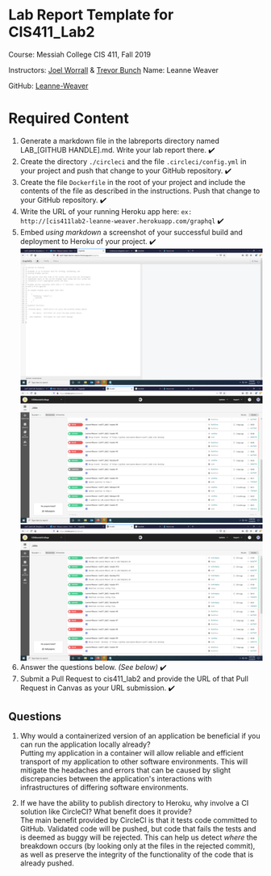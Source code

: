 # Lab Report Template for CIS411_Lab2
Course: Messiah College CIS 411, Fall 2019

Instructors: [Joel Worrall](https://github.com/tangollama) & [Trevor Bunch](https://github.com/trevordbunch)
Name: Leanne Weaver

GitHub: [Leanne-Weaver](https://github.com/Leanne-Weaver)

# Required Content

1. Generate a markdown file in the labreports directory named LAB_[GITHUB HANDLE].md. Write your lab report there. :heavy_check_mark:
2. Create the directory ```./circleci``` and the file ```.circleci/config.yml``` in your project and push that change to your GitHub repository. :heavy_check_mark:
3. Create the file ```Dockerfile``` in the root of your project and include the contents of the file as described in the instructions. Push that change to your GitHub repository. :heavy_check_mark:
4. Write the URL of your running Heroku app here: ```ex: http://[cis411lab2-leanne-weaver.herokuapp.com/graphql``` :heavy_check_mark:
5. Embed _using markdown_ a screenshot of your successful build and deployment to Heroku of your project. :heavy_check_mark:
![GraphiQL Screenshot](../GraphiQL_Screenshot.PNG)
![Earliest builds in CircleCI](../CircleCI_Snippet1.PNG)
![Latest builds in CircleCI](../CircleCi_Snippet2.PNG)
6. Answer the questions below. _(See below)_ :heavy_check_mark:
8. Submit a Pull Request to cis411_lab2 and provide the URL of that Pull Request in Canvas as your URL submission. :heavy_check_mark:

## Questions
1. Why would a containerized version of an application be beneficial if you can run the application locally already?<br>
Putting my application in a container will allow reliable and efficient transport of my application to other software environments. This will mitigate the headaches and errors that can be caused by slight discrepancies between the application's interactions with infrastructures of differing software environments.

2. If we have the ability to publish directory to Heroku, why involve a CI solution like CircleCI? What benefit does it provide?<br>
The main benefit provided by CircleCI is that it tests code committed to GitHub. Validated code will be pushed, but code that fails the tests and is deemed as buggy will be rejected. This can help us detect _where_ the breakdown occurs (by looking only at the files in the rejected commit), as well as preserve the integrity of the functionality of the code that is already pushed.
